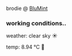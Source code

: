 brodie @ [BluMint](https://www.linkedin.com/company/blumint-io/)

<!--weather_start-->
### working conditions..

weather: clear sky ☀️

temp: 8.94 °C 🧥

<!--weather_end-->

